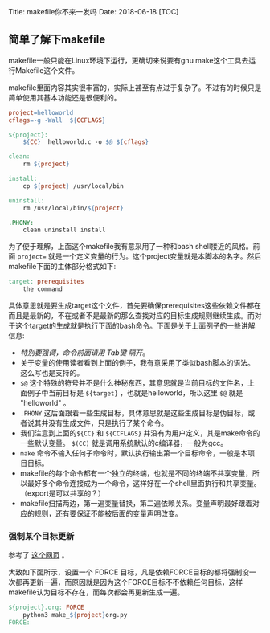 Title: makefile你不来一发吗
Date: 2018-06-18
[TOC]

## 简单了解下makefile

makefile一般只能在Linux环境下运行，更确切来说要有gnu make这个工具去运行Makefile这个文件。



makefile里面内容其实很丰富的，实际上甚至有点过于复杂了。不过有的时候只是简单使用其基本功能还是很便利的。

```makefile
project=helloworld
cflags=-g -Wall  ${CCFLAGS}

${project}: 
	${CC}  helloworld.c -o $@ ${cflags}

clean:
	rm ${project}

install:
	cp ${project} /usr/local/bin

uninstall:
	rm /usr/local/bin/${project}

.PHONY:
	clean uninstall install
```

为了便于理解，上面这个makefile我有意采用了一种和bash shell接近的风格。前面 `project=` 就是一个定义变量的行为。这个project变量就是本脚本的名字。然后makefile下面的主体部分格式如下:

```makefile
target: prerequisites
    the command
```

具体意思就是要生成target这个文件，首先要确保prerequisites这些依赖文件都在而且是最新的，不在或者不是最新的那么查找对应的目标生成规则继续生成。而对于这个target的生成就是执行下面的bash命令。下面是关于上面例子的一些讲解信息:



- *特别要强调，命令前面请用 Tab键 隔开*。 
- 关于变量的使用读者看到上面的例子，我有意采用了类似bash脚本的语法。这么写也是支持的。
- `$@` 这个特殊的符号并不是什么神秘东西，其意思就是当前目标的文件名，上面例子中当前目标是 `${target}` ，也就是helloworld，所以这里 `$@` 就是 "helloworld" 。
- `.PHONY` 这后面跟着一些生成目标，具体意思就是这些生成目标是伪目标，或者说其并没有生成文件，只是执行了某个命令。
- 我们注意到上面的`${CC}` 和 `${CCFLAGS}`  并没有为用户定义，其是make命令的一些默认变量。 `$(CC)` 就是调用系统默认的c编译器，一般为gcc。
- `make` 命令不输入任何子命令时，默认执行输出第一个目标命令，一般是本项目目标。
- makefile的每个命令都有一个独立的终端，也就是不同的终端不共享变量，所以最好多个命令连接成为一个命令，这样好在一个shell里面执行和共享变量。（export是可以共享的？）
- makefile扫描两边，第一遍变量替换，第二遍依赖关系。变量声明最好跟着对应的规则，还有要保证不能被后面的变量声明改变。



### 强制某个目标更新

参考了 [这个网页](http://stackoverflow.com/questions/7643838/how-to-force-make-to-always-rebuild-a-file) 。

大致如下面所示，设置一个 FORCE 目标，凡是依赖FORCE目标的都将强制没一次都再更新一遍，而原因就是因为这个FORCE目标不不依赖任何目标，这样makefile认为目标不存在，而每次都会再更新生成一遍。

```makefile
${project}.org: FORCE
	python3 make_${project}org.py
FORCE:	
```



